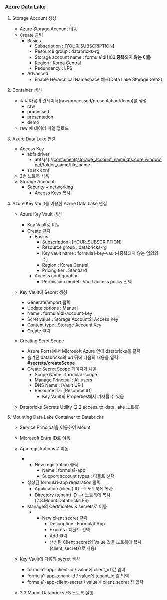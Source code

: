 ### Azure Data Lake

1. Storage Account 생성

   - Azure Storage Account 이동
   - Create 클릭
     - Basics
       - Subscription : [YOUR_SUBSCRIPTION]
       - Resource group : databricks-rg
       - Storage account name : formula1dl1103 **중복되지 않는 이름**
       - Region : Korea Central
       - Redundancy : LRS
     - Advanced
       - Enable Herarchical Namespace 체크(Data Lake Storage Gen2)

2. Container 생성

   - 각각 다음의 컨테이너(raw/processed/presentation/demo)를 생성
     - raw
     - processed
     - presentation
     - demo
   - raw 에 데이터 파일 업로드

3. Azure Data Lake 연결

   - Access Key
     - abfs driver
       - abfs[s]://container@storage_account_name.dfs.core.window.net/folder_name/file_name
     - spark conf
   - 2번 노트북 사용
   - Storage Account
     - Security + networking
       - Access Keys 복사

4. Azure Key Vault를 이용한 Azure Data Lake 연결

   - Azure Key Vault 생성

     - Key Vault로 이동
     - Create 클릭
       - Basics
         - Subscription : [YOUR_SUBSCRIPTION]
         - Resource group : databricks-rg
         - Key vault name : formula1-key-vault-[중복되지 않는 임의의 수]
         - Region : Korea Central
         - Pricing tier : Standard
       - Access configuration
         - Permission model : Vault access policy 선택

   - Key Vault에 Secret 생성

     - Generate/import 클릭
     - Update options : Manual
     - Name : formula1dl-account-key
     - Scret value : Storage Account의 Access Key
     - Content type : Storage Account Key
     - Create 클릭

   - Creating Scret Scope
     - Azure Portal에서 Microsoft Azure 옆에 databricks를 클릭
     - 숨겨진 databricks의 url 뒤에 다음의 내용을 입력 : **#secrets/createScope**
     - Create Secret Scope 페이지가 나옴
       - Scope Name : formula1-scope
       - Manage Principal : All users
       - DNS Name : [Vault URI]
       - Resource ID : [Resource ID]
         - Key Vault의 Properties에서 가져올 수 있음
   - Databricks Secrets Utility (2.2.access_to_data_lake 노트북)

5. Mounting Data Lake Container to Databricks

   - Service Principal을 이용하여 Mount
   - Microsoft Entra ID로 이동
   - App registrations로 이동

     - - New registration 클릭
         - Name : formula1-app
         - Support account types : 디폴트 선택
     - 생성된 formula1-app regstration 클릭
       - Application (client) ID --> 노트북에 복사
       - Directory (tenant) ID --> 노트북에 복사 (2.3.Mount.Databricks.FS)
     - Manage의 Certificates & secrets로 이동
       - - New client secret 클릭
           - Description : Formula1 App
           - Expires : 디폴트 선택
           - Add 클릭
           - 생성된 Client secret의 Value 값을 노트북에 복사 (client_secret으로 사용)

   - Key Vault에 다음의 secret 생성

     - formula1-app-client-id / value에 client_id 값 입력
     - formula1-app-tenant-id / value에 tenant_id 값 입력
     - formala1-app-client-secret / value에 client_secret 값 입력

   - 2.3.Mount.Databricks.FS 노트북 실행
